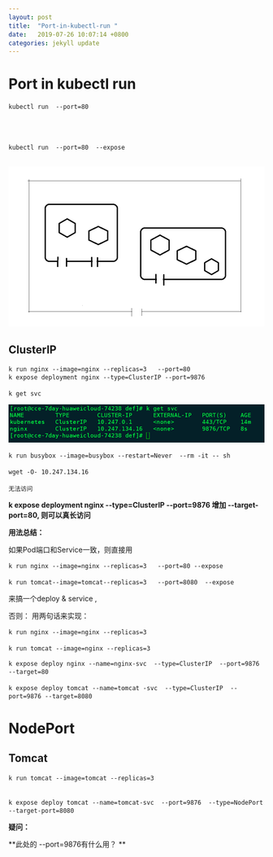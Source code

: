 ```yaml
---
layout: post
title:  "Port-in-kubectl-run "
date:   2019-07-26 10:07:14 +0800
categories: jekyll update
---
```

#  Port in kubectl run


```
kubectl run  --port=80




kubectl run  --port=80  --expose


```

![k8](_images/k8.png)


## ClusterIP

```
k run nginx --image=nginx --replicas=3   --port=80
k expose deployment nginx --type=ClusterIP --port=9876

k get svc
```
![get-svc](_images/get-svc.png)



```
k run busybox --image=busybox --restart=Never  --rm -it -- sh

wget -O- 10.247.134.16  

无法访问

```
**k expose deployment nginx --type=ClusterIP --port=9876 增加 --target-port=80, 则可以真长访问**




**用法总结：**

如果Pod端口和Service一致，则直接用 

```
k run nginx --image=nginx --replicas=3   --port=80 --expose

k run tomcat--image=tomcat--replicas=3   --port=8080  --expose
```
来搞一个deploy &  service ,

否则：
用两句话来实现：


```
k run nginx --image=nginx --replicas=3

k run tomcat --image=nginx --replicas=3

```


```
k expose deploy nginx --name=nginx-svc  --type=ClusterIP  --port=9876 --target=80

k expose deploy tomcat --name=tomcat -svc  --type=ClusterIP  --port=9876 --target=8080

```

#  NodePort

## Tomcat

```
k run tomcat --image=tomcat --replicas=3


k expose deploy tomcat --name=tomcat-svc  --port=9876  --type=NodePort  --target-port=8080

```
**疑问：**

**此处的 --port=9876有什么用？ **




